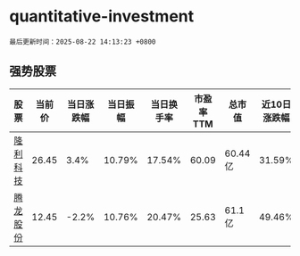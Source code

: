 # quantitative-investment

`最后更新时间：2025-08-22 14:13:23 +0800`

## 强势股票

|股票|当前价|当日涨跌幅|当日振幅|当日换手率|市盈率TTM|总市值|近10日涨跌幅|
|----|----|----|----|----|----|----|----|
|[隆利科技](https://xueqiu.com/S/SZ300752)|26.45|3.4%|10.79%|17.54%|60.09|60.44亿|31.59%|
|[腾龙股份](https://xueqiu.com/S/SH603158)|12.45|-2.2%|10.76%|20.47%|25.63|61.1亿|49.46%|
